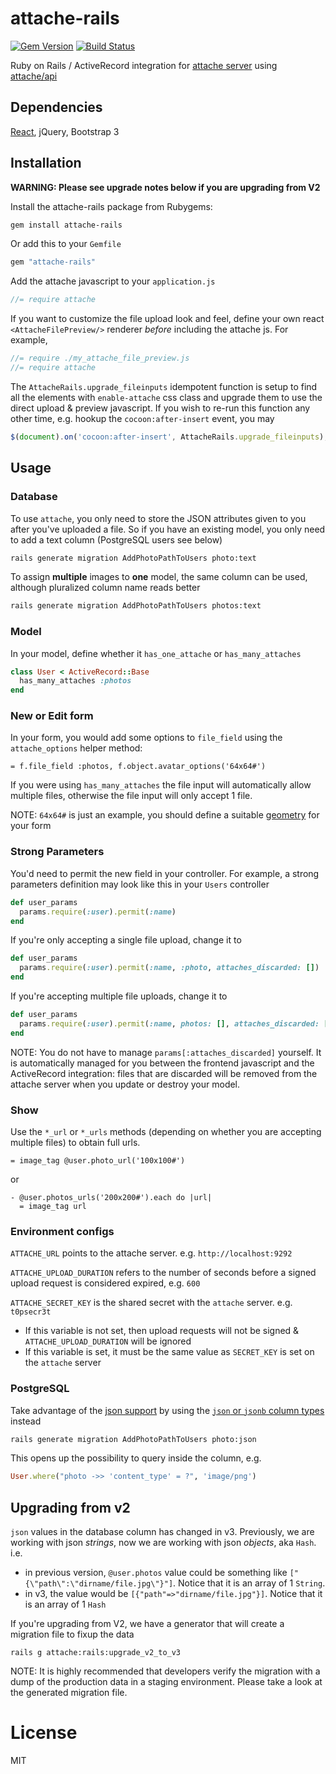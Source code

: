 # attache-rails

[![Gem Version](https://badge.fury.io/rb/attache-rails.svg)](https://badge.fury.io/rb/attache-rails)
[![Build Status](https://travis-ci.org/choonkeat/attache-rails.svg?branch=master)](https://travis-ci.org/choonkeat/attache-rails)

Ruby on Rails / ActiveRecord integration for [attache server](https://github.com/choonkeat/attache) using [attache/api](https://github.com/choonkeat/attache-api)

## Dependencies

[React](https://github.com/reactjs/react-rails), jQuery, Bootstrap 3

## Installation

**WARNING: Please see upgrade notes below if you are upgrading from V2**

Install the attache-rails package from Rubygems:

``` bash
gem install attache-rails
```

Or add this to your `Gemfile`

``` ruby
gem "attache-rails"
```

Add the attache javascript to your `application.js`

``` javascript
//= require attache
```

If you want to customize the file upload look and feel, define your own react `<AttacheFilePreview/>` renderer *before* including the attache js. For example,

``` javascript
//= require ./my_attache_file_preview.js
//= require attache
```

The `AttacheRails.upgrade_fileinputs` idempotent function is setup to find all the elements with `enable-attache` css class and upgrade them to use the direct upload & preview javascript. If you wish to re-run this function any other time, e.g. hookup the `cocoon:after-insert` event, you may

``` javascript
$(document).on('cocoon:after-insert', AttacheRails.upgrade_fileinputs);
```


## Usage

### Database

To use `attache`, you only need to store the JSON attributes given to you after you've uploaded a file. So if you have an existing model, you only need to add a text column (PostgreSQL users see below)

``` bash
rails generate migration AddPhotoPathToUsers photo:text
```

To assign **multiple** images to **one** model, the same column can be used, although pluralized column name reads better

``` bash
rails generate migration AddPhotoPathToUsers photos:text
```

### Model

In your model, define whether it `has_one_attache` or `has_many_attaches`

``` ruby
class User < ActiveRecord::Base
  has_many_attaches :photos
end
```

### New or Edit form

In your form, you would add some options to `file_field` using the `attache_options` helper method:

``` slim
= f.file_field :photos, f.object.avatar_options('64x64#')
```

If you were using `has_many_attaches` the file input will automatically allow multiple files, otherwise the file input will only accept 1 file.


NOTE: `64x64#` is just an example, you should define a suitable [geometry](http://www.imagemagick.org/Usage/resize/) for your form

### Strong Parameters

You'd need to permit the new field in your controller. For example, a strong parameters definition may look like this in your `Users` controller

``` ruby
def user_params
  params.require(:user).permit(:name)
end
```

If you're only accepting a single file upload, change it to

``` ruby
def user_params
  params.require(:user).permit(:name, :photo, attaches_discarded: [])
end
```

If you're accepting multiple file uploads, change it to

``` ruby
def user_params
  params.require(:user).permit(:name, photos: [], attaches_discarded: [])
end
```

NOTE: You do not have to manage `params[:attaches_discarded]` yourself. It is automatically managed for you between the frontend javascript and the ActiveRecord integration: files that are discarded will be removed from the attache server when you update or destroy your model.

### Show

Use the `*_url` or `*_urls` methods (depending on whether you are accepting multiple files) to obtain full urls.

``` slim
= image_tag @user.photo_url('100x100#')
```

or

``` slim
- @user.photos_urls('200x200#').each do |url|
  = image_tag url
```

### Environment configs

`ATTACHE_URL` points to the attache server. e.g. `http://localhost:9292`

`ATTACHE_UPLOAD_DURATION` refers to the number of seconds before a signed upload request is considered expired, e.g. `600`

`ATTACHE_SECRET_KEY` is the shared secret with the `attache` server. e.g. `t0psecr3t`

* If this variable is not set, then upload requests will not be signed & `ATTACHE_UPLOAD_DURATION` will be ignored
* If this variable is set, it must be the same value as `SECRET_KEY` is set on the `attache` server

### PostgreSQL

Take advantage of the [json support](http://guides.rubyonrails.org/active_record_postgresql.html#json) by using the [`json` or `jsonb` column types](http://www.postgresql.org/docs/9.4/static/functions-json.html) instead

``` bash
rails generate migration AddPhotoPathToUsers photo:json
```

This opens up the possibility to query inside the column, e.g.

``` ruby
User.where("photo ->> 'content_type' = ?", 'image/png')
```

## Upgrading from v2

`json` values in the database column has changed in v3. Previously, we are working with json *strings*, now we are working with json *objects*, aka `Hash`. i.e.

- in previous version, `@user.photos` value could be something like `["{\"path\":\"dirname/file.jpg\"}"]`. Notice that it is an array of 1 `String`.
- in v3, the value would be `[{"path"=>"dirname/file.jpg"}]`. Notice that it is an array of 1 `Hash`

If you're upgrading from V2, we have a generator that will create a migration file to fixup the data

```
rails g attache:rails:upgrade_v2_to_v3
```

NOTE: It is highly recommended that developers verify the migration with a dump of the production data in a staging environment. Please take a look at the generated migration file.

# License

MIT
